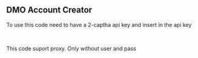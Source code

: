 <h2>DMO Account Creator</h2>
<p>To use this code need to have a 2-captha api key and insert in the api key </p>
<br>
<p>This code suport proxy. Only without user and pass</p>
